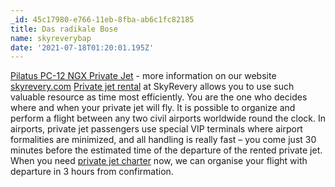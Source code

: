 ```yaml
---
_id: 45c17980-e766-11eb-8fba-ab6c1fc82185
title: Das radikale Bose
name: skyreverybap
date: '2021-07-18T01:20:01.195Z'
---
```

<a href=https://www.skyrevery.com/private-jets/pilatus-pc-12-ngx/>Pilatus PC-12 NGX Private Jet</a>        -  more information on our website <a href=https://skyrevery.com>skyrevery.com</a> 
<a href=https://skyrevery.com/>Private jet rental</a> at SkyRevery allows you to use such valuable resource as time most efficiently. 
You are the one who decides where and when your private jet will fly. It is possible to organize and perform a flight between any two civil airports worldwide round the clock. In airports, private jet passengers use special VIP terminals where airport formalities are minimized, and all handling is really fast – you come just 30 minutes before  the estimated time of the departure of the rented private jet. 
When you need <a href=https://skyrevery.com/>private jet charter</a> now, we can organise your flight with departure in 3 hours from confirmation.
